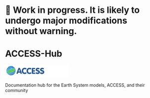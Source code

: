 # :construction: Work in progress. It is likely to undergo major modifications without warning.

# ACCESS-Hub
[![ACCESS Hub Badge](docs/assets/badge-hub.svg)](https://access-hub.github.io/ACCESS-Hub/)

Documentation hub for the Earth System models, ACCESS, and their community
